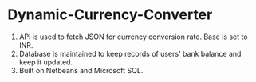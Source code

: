 # Dynamic-Currency-Converter

1. API is used to fetch JSON for currency conversion rate. Base is set to INR.
2. Database is maintained to keep records of users' bank balance and keep it updated.
3. Built on Netbeans and Microsoft SQL.

